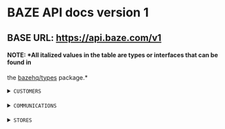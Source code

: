 # BAZE API docs version 1

## BASE URL: https://api.baze.com/v1

#### NOTE: *All italized values in the table are types or interfaces that can be found in

the [bazehq/types](https://github.com) package.*

<details>
  <summary>
    <code>CUSTOMERS</code>
  </summary>

The table below lists the actions that can be taken on the customer resources on the Baze API service.

> | Action |  Endpoint | Headers (Authorization)  | Body | Param | Query | Response | Errors|
  > |--------|-----------|----------|------|-------|-------|----------|-------|
> | Reserve Customer Email | *ReserveEmailEndpoint* | N/A | *IReserveEmailPayload* | N/A | N/A | *IReserveEmailResponse* | *ReserveEmailErrors* |
> | Login Customer | *LoginEndpoint* | N/A | *ILoginPayload* | N/A | N/A | *ILoginResponse* | *LoginErrors* |
> | Create Access Token From Refresh Token | *GetAccessTokenEndpoint* | Bearer {{refresh_token}} | N/A | N/A | N/A | *ILoginResponse* | *LoginErrors* |
> | Fetch A Customer Profile | *ProfileEndpoint* | Bearer {{jwt_token}} | N/A | N/A | N/A | *IFetchProfileResponse* | *FetchProfileErrors* |
> | Request Password Reset (Forgot Password) | *ForgotPasswordEndpoint* | N/A | *IRequestPasswordResetPayload* | N/A | N/A | N/A | N/A |
> | Reset Customer Password | *ResetPasswordEndpoint* | N/A | *IResetPasswordPayload* | N/A | N/A | N/A | *ResetPasswordErrors* |
</details>
<br/>
<details>
  <summary>
    <code>COMMUNICATIONS</code>
  </summary>

The table below lists the actions that can be taken on the communications resources on the Baze API service.

> | Action |  Endpoint | Headers (Authorization)  | Body | Param | Query | Response | Errors|
  > |--------|-----------|----------|------|-------|-------|----------|-------|
> | Verify OTP | *VerifyOtpEndpoint* | Bearer {{jwt_token}} | *IVerifyOtpPayload* | N/A | N/A | *IVerifyOtpResponse* | *OtpVerificationErrors* |
> | Resend Phone Verification OTP | *ResendOtpForPhoneVerificationEndpoint* | Bearer {{jwt_token}} | N/A | N/A | N/A | N/A | N/A |
> | Resend Password Reset OTP | *ResendOtpForPasswordResetEndpoint* | Bearer {{jwt_token}} | N/A | N/A | N/A | N/A | N/A |
</details>
<br/>
<details>
  <summary>
    <code>STORES</code>
  </summary>

The table below lists the actions that can be taken on the stores resources on the Baze API service.

> | Action                         | Endpoint                         | Headers (Authorization)  | Body                    | Param | Query               | Response                            | Errors|
  > |------------------------------|----------------------------------|--------------------------|-------------------------|-------|---------------------|-------------------------------------|----------------
> | Create Product                 | *CreateProductEndpoint*          | Bearer {{jwt_token}}     | *ICreateProductPayload* | N/A   | N/A                 | *ICreateProductResponse*            | N/A |
> | Edit Product                   | *UpdateProductEndpoint*          | Bearer {{jwt_token}}     | *IUpdateProductPayload* | N/A   | *IHasQueryPayload*  | *ICreateProductResponse*            | N/A |
> | List Products                  | *ListProductsForStoreEndpoint*   | Bearer {{jwt_token}}     | N/A                     | N/A   | *IHasQueryPayload*  | *IListProductsResponse*             | N/A |
> | View One Product               | *ViewOneProductEndpoint*         | Bearer {{jwt_token}}     | N/A                     | N/A   | *IHasQueryPayload*  | *IViewOneProductResponse*              | N/A |
> | List Active Store Attributes   | *ListStoreAttributesEndpoint*    | N/A                      | N/A                     | N/A   | N/A                 | *IListStoreAttributesResponse*      | N/A |
> | Create Store                   | *CreateStoreEndpoint*            | Bearer {{jwt_token}}     | *ICreateStorePayload*   | N/A   | N/A                 | *ICreateStoreResponse*              | N/A |
> | Suggest Store Subdomain        | *SuggestStoreSubdomainsEndpoint* | Bearer {{jwt_token}}     | N/A                     | N/A   | *IHasQueryPayload*  | *IFetchStoreSubdomainSuggestionRes* | N/A |
> | Publish Store                  | *PublishStoreEndpoint*           | Bearer {{jwt_token}}     | *IPublishStorePayload*  | N/A   | *IHasQueryPayload*  | *IPublishStoreRes*                  | N/A |
> | Create Store Attributes        | N/A                              | N/A | N/A                | N/A                     | N/A   | N/A                 | N/A                                 | N/A |
> | Edit Store Attributes          | N/A                              | N/A | N/A                | N/A                     | N/A   | N/A                 | N/A                                 | N/A |
> | Delete Store Attributes        | N/A                              | N/A | N/A                | N/A                     | N/A   | N/A                 | N/A                                 | N/A |
> | Fetch Store Attributes         | N/A                              | N/A | N/A                | N/A                     | N/A   | N/A                 | N/A                                 | N/A |
> | List Store Attribute Options   | N/A                              | N/A | N/A                | N/A                     | N/A   | N/A                 | N/A                                 | N/A |
> | Create Store Attribute Options | N/A                              | N/A | N/A                | N/A                     | N/A   | N/A                 | N/A                                 | N/A |
> | Edit Store Attribute Options   | N/A                              | N/A | N/A                | N/A                     | N/A   | N/A                 | N/A                                 | N/A |
> | Delete Store Attribute Options | N/A                              | N/A | N/A                | N/A                     | N/A   | N/A                 | N/A                                 | N/A |
</details>
